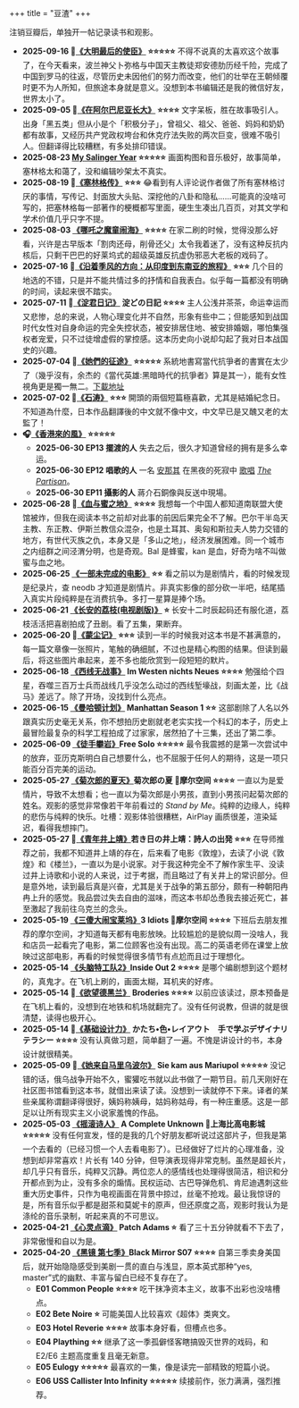 +++
title = "豆渣"
+++

注销豆瓣后，单独开一帖记录读书和观影。

- **2025-09-16 📗[《大明最后的使臣》](https://neodb.social/book/6guYN69MZWChHs37iz0Rki) ⭐️⭐️⭐️⭐️⭐️** 不得不说真的太喜欢这个故事了，在今天看来，波兰神父卜弥格与中国天主教徒郑安德肋历经千险，完成了中国到罗马的往返，尽管历史未因他们的努力而改变，他们的壮举在王朝倾覆时更不为人所知，但旅途本身就是意义。没想到本书编辑还是我的微信好友，世界太小了。
- **2025-09-05 📗[《在阿尔巴尼亚长大》](https://neodb.social/book/14m55noZ3I7K1LZwsJEvXj) ⭐️⭐️⭐️⭐️** 文字呆板，胜在故事吸引人。出身「黑五类」但从小是个「积极分子」，曾祖父、祖父、爸爸、妈妈和奶奶都有故事，又经历共产党政权垮台和休克疗法失败的两次巨变，很难不吸引人。但翻译得比较糟糕，有多处排印错误。
- **2025-08-23 [My Salinger Year](https://neodb.social/movie/5u8WA3BFMqCkTkSD7f2qT8) ⭐️⭐️⭐️⭐️⭐️** 画面构图和音乐极好，故事简单，塞林格太和蔼了，没和编辑吵架太不真实。
- **2025-08-19 📗[《塞林格传》](https://neodb.social/book/3HBTJ3HUfzgdVK7KoA15d9) ⭐️⭐️⭐️** 😂看到有人评论说作者做了所有塞林格讨厌的事情，写传记、封面放大头贴、深挖他的八卦和隐私……可能真的没啥可写的，把塞林格每一部著作的梗概都写里面，硬生生凑出几百页，对其文学和学术价值几乎只字不提。
- **2025-08-03 [《哪吒之魔童闹海》](https://neodb.social/movie/5rY5DKPMHaFH8SNBI0y0Mb) ⭐️⭐️⭐️⭐️** 在家二刷的时候，觉得没那么好看，兴许是古早版本「割肉还母，削骨还父」太令我着迷了，没有这种反抗内核后，只剩干巴巴的好莱坞式的超级英雄反抗虚伪邪恶大老板的戏码了。
- **2025-07-16 📗[《沿着季风的方向：从印度到东南亚的旅程》](https://neodb.social/book/0CZlHZzaMPDoRmjafsPNek) ⭐️⭐️⭐️** 几个目的地选的不错，只是并不能共情过多的抒情和自我表白。似乎每一篇都没有明确的时间，读起来很不踏实。
- **2025-07-11 📗[《淀君日记》](https://neodb.social/book/2nvcwmoNUQtcgtnBrRX0GG) 淀どの日記 ⭐️⭐️⭐️⭐️** 主人公浅井茶茶，命运幸运而又悲惨，总的来说，人物心理变化并不自然，形象有些中二；但能感知到战国时代女性对自身命运的完全失控状态，被安排居住地、被安排婚姻，哪怕集强权者宠爱，只不过徒增虚假的掌控感。这本历史向小说却勾起了我对日本战国史的兴趣。
- **2025-07-04 📗[《她們的征途》](https://neodb.social/book/7k7Vsu3Qs5ka1K0KF4x3am) ⭐️⭐️⭐️⭐️⭐️** 系統地書寫當代抗爭者的書實在太少了（幾乎沒有，余杰的《當代英雄:黑暗時代的抗爭者》算是其一），能有女性視角更是獨一無二。[下載地址](https://annas-archive.org/search?q=%E5%A5%B9%E5%80%91%E7%9A%84%E5%BE%81%E9%80%94)
- **2025-07-02 📗[《石涛》](https://book.douban.com/subject/36597517/) ⭐️⭐️⭐️** 開頭的兩個短篇極喜歡，尤其是結婚紀念日。不知道為什麼，日本作品翻譯後的中文就不像中文，中文早已是又醜又老的太監了！
- **🎧[《香港來的風》](https://neodb.social/podcast/2xQVWn2wSWUv3KyKMa5i8w) ⭐️⭐️⭐️⭐️⭐️**
  - **2025-06-30 EP13 擺渡的人** 失去之后，很久才知道曾经的拥有是多么幸运。
  - **2025-06-30 EP12 唱歌的人** 一名 [安那其](https://web.archive.org/web/20210623231440/https://www.twreporter.org/a/interview-lenny-kuo) 在黑夜的死寂中 [歌唱](https://youtu.be/4fE_lpiDx5I) <i>[The Partisan](https://genius.com/Leonard-cohen-the-partisan-lyrics)</i>。
  - **2025-06-30 EP11 攝影的人** 蔣介石銅像與反送中現場。
- **2025-06-28 📗[《血与蜜之地》](https://neodb.social/book/67luyYnTJRJGgf7jooUiOf) ⭐️⭐️⭐️⭐️** 我想每一个中国人都知道南联盟大使馆被炸，但我在阅读本书之前却对此事的前因后果完全不了解。巴尔干半岛天主教、东正教、伊斯兰教信众混杂，也是土耳其、奥匈和斯拉夫人势力交错的地方，有世代灭族之仇，本身又是「多山之地」，经济发展困难。同一个城市之内组群之间泾渭分明，也是奇观。Bal 是蜂蜜，kan 是血，好奇为啥不叫做蜜与血之地。
- **2025-06-25 [《一部未完成的电影》](https://neodb.social/movie/31Emt5g7KlZQd14XWHYXCh) ⭐️⭐️** 看之前以为是剧情片，看的时候发现是纪录片，查 neodb 才知道是剧情片。非真实影像的部分砍一半吧，结尾插入真实片段纯粹是在消费抗争。多打一星算是捧个场。
- **2025-06-21 [《长安的荔枝(电视剧版)》](https://neodb.social/tv/season/7cqAdZapGTyNGCpfsRK5He) ⭐️** 长安十二时辰起码还有服化道，荔枝活活把喜剧拍成了丑剧。看了五集，果断弃。
- **2025-06-20 📗[《蒙尘记》](https://neodb.social/book/2XXROginqUowV6zNkzVN8o) ⭐️⭐️⭐️** 读到一半的时候我对这本书是不甚满意的，每一篇文章像一张照片，笔触的确细腻，不过也是精心构图的结果。但读到最后，将这些图片串起来，差不多也能欣赏到一段短短的默片。
- **2025-06-18 [《西线无战事》](https://neodb.social/movie/6yV0eJ4Yava8Fkx1iQrqqW) Im Westen nichts Neues ⭐️⭐️⭐️⭐️** 勉强给个四星，吞噬三百万士兵而战线几乎没怎么动过的西线堑壕战，刻画太差，比《战马》差远了。除了开场，没找到什么亮点。
- **2025-06-15 [《曼哈顿计划》](https://neodb.social/tv/season/3juzfHYioFA6IfmJHK7rDo) Manhattan Season 1 ⭐️⭐️** 这部剧除了人名以外跟真实历史毫无关系，你不想拍历史剧就老老实实找一个科幻的本子，历史上最冒险最复杂的科学工程拍成了过家家，居然拍了十三集，还出了第二季。
- **2025-06-09 [《徒手攀岩》](https://neodb.social/movie/1OX55fFYotbCGuC3Zbimhe)Free Solo ⭐️⭐️⭐️⭐️⭐️** 最令我震撼的是第一次尝试中的放弃，亚历克斯明白自己想要什么，也不屈服于任何人的期待，这是一项只能百分百完美的运动。
- **2025-05-27 [《菊次郎的夏天》](https://neodb.social/movie/6tnVv0lXnA3wlsdVP0c0gC)菊次郎の夏 📍摩尔空间 ⭐️⭐️⭐️⭐️** 一直以为是爱情片，导致不太想看；也一直以为菊次郎是小男孩，直到小男孩问起菊次郎的姓名。观影的感觉非常像若干年前看过的 <i>Stand by Me</i>。纯粹的边缘人，纯粹的悲伤与纯粹的快乐。吐槽：观影体验很糟糕，AirPlay 画质很差，渲染延迟，看得我想摔门。
- **2025-05-27 📗[《青年井上靖》](https://neodb.social/book/0RtqDXl8GNRg3fkA9kPArL)若き日の井上靖：詩人の出発 ⭐️⭐️⭐️** 在导师推荐之前，我都不知道井上靖的存在，后来看了电影《敦煌》，去读了小说《敦煌》和《楼兰》，一直以为是小说家。对于我这种完全不了解作家生平、没读过井上诗歌和小说的人来说，过于考据，而且略过了有关井上的常识部分。但是意外地，读到最后真是兴奋，尤其是关于战争的第五部分，颇有一种朝阳冉冉上升的感觉。我品尝过失去自由的滋味，而这本书却怂恿我去接近死亡，甚至激起了我前往乌克兰的念头。
- **2025-05-19 [《三傻大闹宝莱坞》](https://neodb.social/movie/5WlBzIchQu8J984Btt0Wyd)3 Idiots 📍摩尔空间 ⭐️⭐️⭐️⭐️** 下班后去朋友推荐的摩尔空间，才知道每天都有电影放映。比较尴尬的是貌似周一没啥人，我和店员一起看完了电影，第二位顾客也没有出现。高二的英语老师在课堂上放映过这部电影，再看的时候觉得很多情节有点尬而且过于理想化。
- **2025-05-14 [《头脑特工队2》](https://neodb.social/movie/0xZcGGJePwlBWatISaP2o2)Inside Out 2 ⭐️⭐️⭐️⭐️** 是哪个编剧想到这个题材的，真鬼才。在飞机上刷的，画面太糊，耳机夹的好疼。
- **2025-05-14 📗[《欲望德黑兰》](https://neodb.social/book/0gMiT3zmmFZhfbkEAQzjrr) Broderies ⭐️⭐️⭐️⭐️** 以前应该读过，原本预备是在飞机上看的，没想到在地铁和机场就翻完了。没有任何说教，但讲的就是很清楚，读得也极开心。
- **2025-05-14 📗[《基础设计力》](https://book.douban.com/subject/36806748/) かたち•色•レイアウト　手で学ぶデザイナリテラシー ⭐️⭐️⭐️⭐️** 没有认真做习题，简单翻了一遍。不愧是讲设计的书，本身设计就很精美。
- **2025-05-09 📗[《她来自马里乌波尔》](https://neodb.social/book/6DK1yaMnbFU31D6ciVTR5p) Sie kam aus Mariupol ⭐️⭐️⭐️⭐️⭐️** 没记错的话，俄乌战争开始不久，蜜獾吃书就以此书做了一期节目。前几天刚好在社区图书馆看到这本书，就借出来读了读。没想到一读就停不下来。译者的某些亲属称谓翻译得很好，姨妈称姨母，姑妈称姑母，有一种庄重感。这是一部足以让所有现实主义小说家羞愧的作品。
- **2025-05-03 [《摇滚诗人》](https://neodb.social/movie/54wTwiRKmaAQDHAHR5dt9n) A Complete Unknown 📍上海比高电影城 ⭐️⭐️⭐️⭐️⭐️** 没有任何宣发，怪的是我的几个好朋友都听说过这部片子，但我是第一个去看的（已经习惯一个人去看电影了）。已经做好了烂片的心理准备，没想到却非常喜欢！片长有 140 分钟，但导演表现得非常克制。虽然是超长片，却几乎只有音乐，纯粹又沉静。两位恋人的感情线也处理得很简洁，相识和分开都点到为止，没有多余的煽情。民权运动、古巴导弹危机、肯尼迪遇刺这些重大历史事件，只作为电视画面在背景中掠过，丝毫不抢戏。最让我惊讶的是，所有音乐似乎都是甜茶和莫妮卡的原声，但还原度之高，观影时我认为是涤纶的音乐录制，听起来真的不可思议。
- **2025-04-21 [《心灵点滴》](https://neodb.social/movie/64bryXvQrvp20sIBzBdKdr) Patch Adams ⭐️** 看了三十五分钟就看不下去了，非常傲慢和自以为是。
- **2025-04-20 [《黑镜 第七季》](https://neodb.social/tv/season/6E3A9R6TXQFz4R0fnq97lr)Black Mirror S07 ⭐️⭐️⭐️⭐️** 自第三季卖身美国后，就开始隐隐感受到美剧一贯的直白与浅显，原本英式那种“yes, master”式的幽默、丰富与留白已经不复存在了。
  - **E01 Common People ⭐️⭐️⭐️⭐️** 吃干抹净资本主义，故事不出彩也没啥槽点。
  - **E02 Bete Noire ⭐️** 可能美国人比较喜欢《超体》类爽文。
  - **E03 Hotel Reverie ⭐️⭐️⭐️⭐️** 故事本身好看，但槽点也多。
  - **E04 Plaything ⭐️⭐️** 继承了这一季孤僻怪客瞎搞毁灭世界的戏码，和 E2/E6 主题高度重复且毫无新意。
  - **E05 Eulogy ⭐️⭐️⭐️⭐️⭐️** 最喜欢的一集，像是读完一部精致的短篇小说。
  - **E06 USS Callister Into Infinity ⭐️⭐️⭐️⭐️⭐️** 续接前作，张力满满，强烈推荐。
